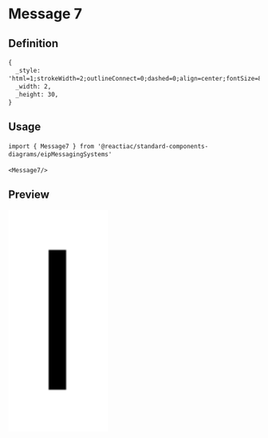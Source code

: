 # Message 7

## Definition

```
{
  _style: 'html=1;strokeWidth=2;outlineConnect=0;dashed=0;align=center;fontSize=8;shape=mxgraph.eip.message_1;fillColor=#ff5500;fontStyle=1;whiteSpace=wrap;html=1;',
  _width: 2,
  _height: 30,
}
```

## Usage

```
import { Message7 } from '@reactiac/standard-components-diagrams/eipMessagingSystems'

<Message7/>
```

## Preview

<img src="./message-7.png" width="200"/>
